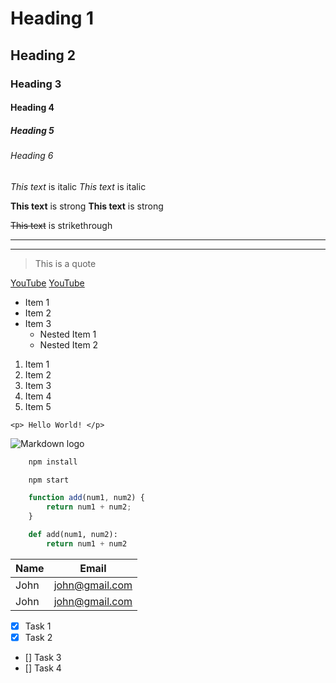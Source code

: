 <!-- Headings -->
# Heading 1
## Heading 2
### Heading 3
#### Heading 4
##### Heading 5
###### Heading 6


<!-- Italics -->
*This text* is italic
_This text_ is italic


<!-- Strong -->
**This text** is strong
__This text__ is strong


<!-- Strikethrough -->
~~This text~~ is strikethrough


<!-- Horizontal Rule -->
---
___


<!-- Blockquote -->
> This is a quote


<!-- Links -->
[YouTube](https://www.youtube.com/)
[YouTube](https://www.youtube.com/ "Youtube")


<!-- Unordered list -->
* Item 1
* Item 2
* Item 3
    * Nested Item 1
    * Nested Item 2


<!-- Ordered list -->
1. Item 1
1. Item 2
1. Item 3
1. Item 4
1. Item 5


<!-- Inline code block -->
`<p> Hello World! </p>`


<!-- Image -->
![Markdown logo](https://markdown-here.com/img/icon256.png)




<!-- Github Markdown -->

<!-- Code blocks -->
```bash
    npm install

    npm start
```

```javascript
    function add(num1, num2) {
        return num1 + num2;
    }
```

```python
    def add(num1, num2):
        return num1 + num2
```


<!-- Tables -->
|Name  |Email         |
|------|--------------|
|John  |john@gmail.com|
|John  |john@gmail.com|



<!-- Task lists -->
* [x] Task 1
* [x] Task 2
* [] Task 3
* [] Task 4
